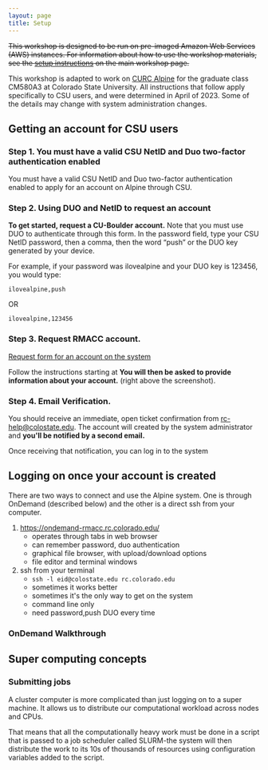 ```yaml
---
layout: page
title: Setup
---
```


~~This workshop is designed to be run on pre-imaged Amazon Web Services 
(AWS) instances. For information about how to
use the workshop materials, see the 
[setup instructions](http://www.datacarpentry.org/genomics-workshop/setup.html) on the main workshop page.~~

This workshop is adapted to work on [CURC Alpine](https://curc.readthedocs.io/en/latest/clusters/alpine/index.html) for the graduate class CM580A3 at Colorado State University. All instructions that follow apply specifically to CSU users, and were determined in April of 2023. Some of the details may change with system administration changes.

## Getting an account for CSU users


### Step 1. You must have a valid CSU NetID and Duo two-factor authentication enabled

You must have a valid CSU NetID and Duo two-factor authentication enabled to apply for an account on Alpine through CSU.

### Step 2. Using DUO and NetID to request an account

**To get started, request a CU-Boulder account.** Note that you must use DUO to authenticate through this form. In the password field, type your CSU NetID password, then a comma, then the word “push” or the DUO key generated by your device.

For example, if your password was ilovealpine and your DUO key is 123456, you would type:

`ilovealpine,push`

OR

`ilovealpine,123456`

### Step 3. Request RMACC account.

[Request form for an account on the system](https://it.colostate.edu/research-computing-and-cyberinfrastructure/compute/get-started-with-alpine/)

Follow the instructions starting at **You will then be asked to provide information about your account.** (right above the screenshot).

### Step 4. Email Verification.

You should receive an immediate, open ticket confirmation from rc-help@colostate.edu.  The account will created by the system administrator and **you'll be notified by a second email.**

Once receiving that notification, you can log in to the system

## Logging on once your account is created

There are two ways to connect and use the Alpine system. One is through OnDemand (described below) and the other is a direct ssh from your computer.

 1. https://ondemand-rmacc.rc.colorado.edu/
    - operates through tabs in web browser
    - can remember password, duo authentication 
    - graphical file browser, with upload/download options
    - file editor and terminal windows
 2. ssh from your terminal
    - `ssh -l eid@colostate.edu rc.colorado.edu`
    - sometimes it works better
    - sometimes it's the only way to get on the system
    - command line only
    - need password,push DUO every time


### OnDemand Walkthrough

## Super computing concepts 

### Submitting jobs

A cluster computer is more complicated than just logging on to a super machine. 
It allows us to distribute our computational workload across nodes and CPUs. 

That means that all the computationally heavy work must be done in a script that is passed to a job scheduler called SLURM-the system will then distribute the work to its 10s of thousands of resources using configuration variables added to the script. 
